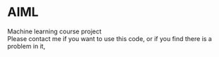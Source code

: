 # AIML
Machine learning course project
<br/>
Please contact me if you want to use this code, or if you find there is a problem in it,
